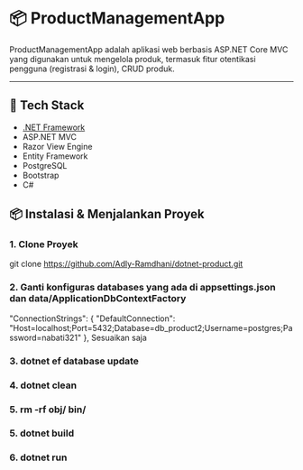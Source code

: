 # 📦 ProductManagementApp

ProductManagementApp adalah aplikasi web berbasis ASP.NET Core MVC yang digunakan untuk mengelola produk, termasuk fitur otentikasi pengguna (registrasi & login), CRUD produk.

---

## 🧰 Tech Stack

- [.NET Framework](https://dotnet.microsoft.com/)
- ASP.NET MVC
- Razor View Engine
- Entity Framework
- PostgreSQL 
- Bootstrap 
- C#

## 📦 Instalasi & Menjalankan Proyek

### 1. Clone Proyek
git clone https://github.com/Adly-Ramdhani/dotnet-product.git

### 2. Ganti konfiguras databases yang ada di appsettings.json dan data/ApplicationDbContextFactory 
"ConnectionStrings": {
    "DefaultConnection": "Host=localhost;Port=5432;Database=db_product2;Username=postgres;Password=nabati321"
  },
  Sesuaikan saja

### 3. dotnet ef database update
### 4. dotnet clean
### 5. rm -rf obj/ bin/  
### 5. dotnet build
### 6. dotnet run



